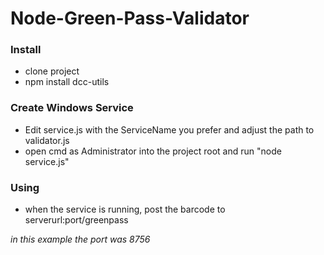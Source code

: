 # Node-Green-Pass-Validator

### Install
* clone project
* npm install dcc-utils

### Create Windows Service
* Edit service.js with the ServiceName you prefer and adjust the path to validator.js
* open cmd as Administrator into the project root and run "node service.js"

### Using
* when the service is running, post the barcode to serverurl:port/greenpass

*in this example the port was 8756*
